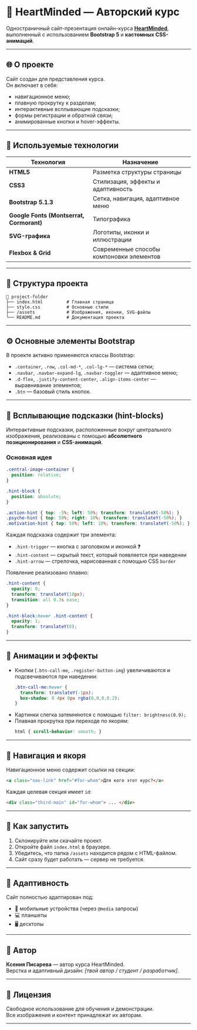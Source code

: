 # 💖 HeartMinded — Авторский курс

Одностраничный сайт-презентация онлайн-курса [**HeartMinded**](https://pkpal-uhobp.github.io/site/), выполненный с использованием **Bootstrap 5** и **кастомных CSS-анимаций**.

---

## 🌐 О проекте

Сайт создан для представления курса.  
Он включает в себя:
- навигационное меню;
- плавную прокрутку к разделам;
- интерактивные всплывающие подсказки;
- формы регистрации и обратной связи;
- анимированные кнопки и hover-эффекты.

---

## 🧩 Используемые технологии

| Технология | Назначение |
|-------------|-------------|
| **HTML5** | Разметка структуры страницы |
| **CSS3** | Стилизация, эффекты и адаптивность |
| **Bootstrap 5.1.3** | Сетка, навигация, адаптивное меню |
| **Google Fonts (Montserrat, Cormorant)** | Типографика |
| **SVG-графика** | Логотипы, иконки и иллюстрации |
| **Flexbox & Grid** | Современные способы компоновки элементов |

---

## 🧭 Структура проекта

```
📁 project-folder
├── index.html         # Главная страница
├── style.css          # Основные стили
├── /assets            # Изображения, иконки, SVG-файлы
└── README.md          # Документация проекта
```

---

## ⚙️ Основные элементы Bootstrap

В проекте активно применяются классы Bootstrap:
- `.container`, `.row`, `.col-md-*`, `.col-lg-*` — система сетки;
- `.navbar`, `.navbar-expand-lg`, `.navbar-toggler` — адаптивное меню;
- `.d-flex`, `.justify-content-center`, `.align-items-center` — выравнивание элементов;
- `.btn` — базовый стиль кнопок.

---

## 💬 Всплывающие подсказки (hint-blocks)

Интерактивные подсказки, расположенные вокруг центрального изображения, реализованы с помощью **абсолютного позиционирования** и **CSS-анимаций**.

### Основная идея
```css
.central-image-container {
  position: relative;
}

.hint-block {
  position: absolute;
}

.action-hint { top: -5%; left: 50%; transform: translateX(-50%); }
.psyche-hint { top: 50%; right: 10%; transform: translateY(-50%); }
.motivation-hint { top: 50%; left: 10%; transform: translateY(-50%); }
```

Каждая подсказка содержит три элемента:
- `.hint-trigger` — кнопка с заголовком и иконкой ❓  
- `.hint-content` — скрытый текст, который появляется при наведении  
- `.hint-arrow` — стрелочка, нарисованная с помощью CSS `border`

Появление реализовано плавно:
```css
.hint-content {
  opacity: 0;
  transform: translateY(10px);
  transition: all 0.3s ease;
}

.hint-block:hover .hint-content {
  opacity: 1;
  transform: translateY(0);
}
```

---

## 🎨 Анимации и эффекты

- Кнопки (`.btn-call-me`, `.register-button-img`) увеличиваются и подсвечиваются при наведении:
  ```css
  .btn-call-me:hover {
    transform: translateY(-1px);
    box-shadow: 0 4px 8px rgba(0,0,0,0.2);
  }
  ```
- Картинки слегка затемняются с помощью `filter: brightness(0.9);`
- Плавная прокрутка при переходе по якорям:
  ```css
  html { scroll-behavior: smooth; }
  ```

---

## 🧭 Навигация и якоря

Навигационное меню содержит ссылки на секции:
```html
<a class="nav-link" href="#for-whom">Для кого этот курс?</a>
```

Каждая целевая секция имеет `id`:
```html
<div class="third-main" id="for-whom"> ... </div>
```

---

## 🚀 Как запустить

1. Склонируйте или скачайте проект.
2. Откройте файл `index.html` в браузере.
3. Убедитесь, что папка `/assets` находится рядом с HTML-файлом.
4. Сайт сразу будет работать — сервер не требуется.

---

## 📱 Адаптивность

Сайт полностью адаптирован под:
- 📱 мобильные устройства (через `@media` запросы)
- 💻 планшеты
- 🖥️ десктопы

---

## 🧠 Автор

**Ксения Писарева** — автор курса HeartMinded.  
Верстка и адаптивный дизайн: *[твой автор / студент / разработчик]*.

---

## 📄 Лицензия

Свободное использование для обучения и демонстрации.  
Все изображения и контент принадлежат их авторам.

---
